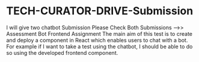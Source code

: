# TECH-CURATOR-DRIVE-Submission
I will give two chatbot Submission
Please Check Both Submissions
-->> Assessment Bot Frontend Assignment The main aim of this test is to create and deploy a component in React which enables users to chat with a bot. For example if I want to take a test using the chatbot, I should be able to do so using the developed frontend component.

